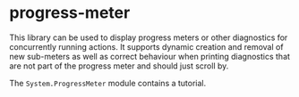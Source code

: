 progress-meter
==============

This library can be used to display progress meters or other diagnostics
for concurrently running actions.  It supports dynamic creation and
removal of new sub-meters as well as correct behaviour when printing
diagnostics that are not part of the progress meter and should just
scroll by.

The `System.ProgressMeter` module contains a tutorial.
